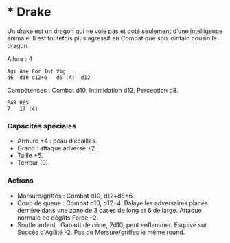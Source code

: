 # * Drake
Un drake est un dragon qui ne vole pas et doté seulement d’une intelligence animale. Il est toutefois plus agressif en Combat que son lointain cousin le dragon.

Allure : 4

	Agi Âme	For	Int	Vig
	d6  d10	d12+6	d6 (A)	d12

Compétences : Combat d10, Intimidation d12, Perception d8.

	PAR RES
	7	17 (4)

### Capacités spéciales
- Armure +4 : peau d’écailles.
- Grand : attaque adverse +2.
- Taille +5.
- Terreur (0).

### Actions
- Morsure/griffes : Combat d10, d12+d8+6.
- Coup de queue : Combat d10, d12+4. Balaye les adversaires placés derrière dans une zone de 3 cases de long et 6 de large. Attaque normale de dégâts Force –2.
- Soufle ardent : Gabarit de cône, 2d10, peut enflammer. Esquive sur Succès d'Agilité -2. Pas de Morsure/griffes le même round.
